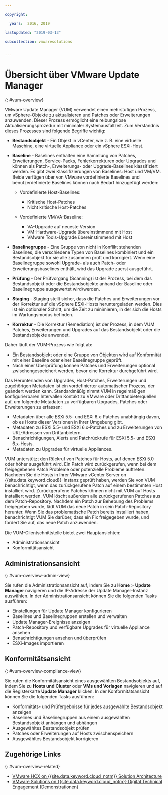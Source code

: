 ```yaml
---

copyright:

  years:  2016, 2019

lastupdated: "2019-03-13"

subcollection: vmwaresolutions


---
```


# Übersicht über VMware Update Manager
{: #vum-overview}

VMware Update Manager (VUM) verwendet einen mehrstufigen Prozess, um vSphere-Objekte zu aktualisieren und Patches oder Erweiterungen anzuwenden. Dieser Prozess ermöglicht eine reibungslose Aktualisierungsprozedur mit minimaler Systemausfallzeit. Zum Verständnis dieses Prozesses sind folgende Begriffe wichtig:
* **Bestandsobjekt** - Ein Objekt in vCenter, wie z. B. eine virtuelle Maschine, eine virtuelle Appliance oder ein vSphere ESXi-Host.
* **Baseline** - Baselines enthalten eine Sammlung von Patches, Erweiterungen, Service-Packs, Fehlerkorrekturen oder Upgrades und können als Patch-, Erweiterungs- oder Upgrade-Baselines klassifiziert werden. Es gibt zwei Klassifizierungen von Baselines: Host und VM/VM. Beide verfügen über von VMware vordefinierte Baselines und benutzerdefinierte Baselines können nach Bedarf hinzugefügt werden:
  - Vordefinierte Host-Baselines:
    - Kritische Host-Patches
    - Nicht kritische Host-Patches

  - Vordefinierte VM/VA-Baseline:
    - VA-Upgrade auf neueste Version
    - VM-Hardware-Upgrade übereinstimmend mit Host
    - VMware Tools-Upgrade übereinstimmend mit Host

* **Baselinegruppe** - Eine Gruppe von nicht in Konflikt stehenden Baselines, die verschiedene Typen von Baselines kombiniert und ein Bestandsobjekt für sie alle zusammen prüft und korrigiert. Wenn eine Baselinegruppe sowohl Upgrade- als auch Patch- oder Erweiterungsbaselines enthält, wird das Upgrade zuerst ausgeführt.
* **Prüfung** - Der Prüfvorgang (Scanning) ist der Prozess, bei dem das Bestandsobjekt oder die Bestandsobjekte anhand der Baseline oder Baselinegruppe ausgewertet wird/werden.
* **Staging** - Staging stellt sicher, dass die Patches und Erweiterungen vor der Korrektur auf die vSphere ESXi-Hosts heruntergeladen werden. Dies ist ein optionaler Schritt, um die Zeit zu minimieren, in der sich die Hosts im Wartungsmodus befinden.
* **Korrektur** - Die Korrektur (Remediation) ist der Prozess, in dem VUM Patches, Erweiterungen und Upgrades auf das Bestandsobjekt oder die Bestandsobjekte anwendet.

Daher läuft der VUM-Prozess wie folgt ab:
* Ein Bestandsobjekt oder eine Gruppe von Objekten wird auf Konformität mit einer Baseline oder einer Baselinegruppe geprüft.
* Nach einer Überprüfung können Patches und Erweiterungen optional zwischengespeichert werden, bevor eine Korrektur durchgeführt wird.

Das Herunterladen von Upgrades, Host-Patches, Erweiterungen und zugehörigen Metadaten ist ein vordefinierter automatischer Prozess, der geändert werden kann. Standardmäßig nimmt VUM in regelmäßigen konfigurierbaren Intervallen Kontakt zu VMware oder Drittanbieterquellen auf, um folgende Metadaten zu verfügbaren Upgrades, Patches oder Erweiterungen zu erfassen:

* Metadaten über alle ESXi 5.5- und ESXi 6.x-Patches unabhängig davon, ob es Hosts dieser Versionen in Ihrer Umgebung gibt.
* Metadaten zu ESXi 5.5- und ESXi 6.x-Patches und zu Erweiterungen von URL-Adressen von Drittanbietern.
* Benachrichtigungen, Alerts und Patchrückrufe für ESXi 5.5- und ESXi 6.x-Hosts.
* Metadaten zu Upgrades für virtuelle Appliances.

VUM unterstützt den Rückruf von Patches für Hosts, auf denen ESXi 5.0 oder höher ausgeführt wird. Ein Patch wird zurückgerufen, wenn bei dem freigegebenen Patch Probleme oder potenzielle Probleme auftreten. Nachdem Sie die Hosts in Ihrer VMware vCenter Server on {{site.data.keyword.cloud}}-Instanz geprüft haben, werden Sie von VUM benachrichtigt, wenn das zurückgerufene Patch auf einem bestimmten Host installiert wird. Zurückgerufene Patches können nicht mit VUM auf Hosts installiert werden. VUM löscht außerdem alle zurückgerufenen Patches aus dem Patch-Repository. Nachdem ein Patch zur Behebung des Problems freigegeben wurde, lädt VUM das neue Patch in sein Patch-Repository herunter. Wenn Sie das problematische Patch bereits installiert haben, benachrichtigt VUM Sie darüber, dass ein Fix freigegeben wurde, und fordert Sie auf, das neue Patch anzuwenden.

Die VUM-Clientschnittstelle bietet zwei Hauptansichten:
*	Administrationsansicht
*	Konformitätsansicht

##	Administrationsansicht
{: #vum-overview-admin-view}

Sie rufen die Administrationsansicht auf, indem Sie zu **Home** > **Update Manager** navigieren und die IP-Adresse der Update Manager-Instanz auswählen. In der Administrationsansicht können Sie die folgenden Tasks ausführen:
*	Einstellungen für Update Manager konfigurieren
*	Baselines und Baselinegruppen erstellen und verwalten
*	Update Manager-Ereignisse anzeigen
*	Patch-Repository und verfügbare Upgrades für virtuelle Appliance ansehen
*	Benachrichtigungen ansehen und überprüfen
*	ESXi-Images importieren

##	Konformitätsansicht
{: #vum-overview-compliance-view}

Sie rufen die Konformitätsansicht eines ausgewählten Bestandsobjekts auf, indem Sie zu **Hosts und Cluster** oder **VMs und Vorlagen** navigieren und auf die Registerkarte **Update Manager** klicken. In der Konformitätsansicht können Sie die folgenden Tasks ausführen:
*	Konformitäts- und Prüfergebnisse für jedes ausgewählte Bestandsobjekt anzeigen
*	Baselines und Baselinegruppen aus einem ausgewählten Bestandsobjekt anhängen und abhängen
*	Ausgewähltes Bestandsobjekt prüfen
*	Patches oder Erweiterungen auf Hosts zwischenspeichern
*	Ausgewähltes Bestandsobjekt korrigieren

## Zugehörige Links
{: #vum-overview-related}

* [VMware HCX on {{site.data.keyword.cloud_notm}} Solution Architecture](/docs/services/vmwaresolutions/services?topic=vmware-solutions-hcx-archi-intro#hcx-archi-intro)
* [VMware Solutions on	{{site.data.keyword.cloud_notm}} Digital Technical Engagement](https://ibm-dte.mybluemix.net/ibm-vmware) (Demonstrationen)
